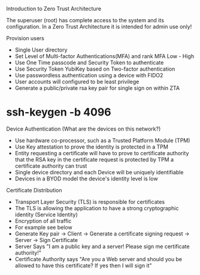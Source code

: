 Introduction to Zero Trust Architecture

The superuser (root) has complete access to the system and its
configuration. In a Zero Trust Architecture it is intended for admin use
only!

Provision users
- Single User directory
- Set Level of Multi-factor Authentications(MFA) and rank MFA Low - High
- Use One Time passcode and Security Token to authenticate
- Use Security Token YubiKey based on Two-factor authentication
- Use passwordless authentication using a device with FIDO2
- User accounts will configured to be least privilege
- Generate a public/private rsa key pair for single sign on within ZTA
# ssh-keygen -b 4096

Device Authentication (What are the devices on this network?)
- Use hardware co-processor, such as a Trusted Platform Module (TPM)
- Use Key attestation to prove the identity is protected in a TPM
- Entity requesting a certificate will have to prove to certificate
authority that the RSA key in the certificate request is protected by TPM a certificate authority can trust
- Single device directory and each Device will be uniquely identifiable
- Devices in a BYOD model the device's identity level is low

Certificate Distribution
- Transport Layer Security (TLS) is responsible for certificates
- The TLS is allowing the application to have a strong cryptographic
identity (Service Identity)
- Encryption of all traffic
- For example see below
- Generate Key pair -> Client -> Generate a certificate signing
request -> Server -> Sign Certificate
- Server Says "I am a public key and a server! Please sign me
certificate authority!"
- Certificate Authority says "Are you a Web server and should you be
allowed to have this certificate? If yes then I will sign it"